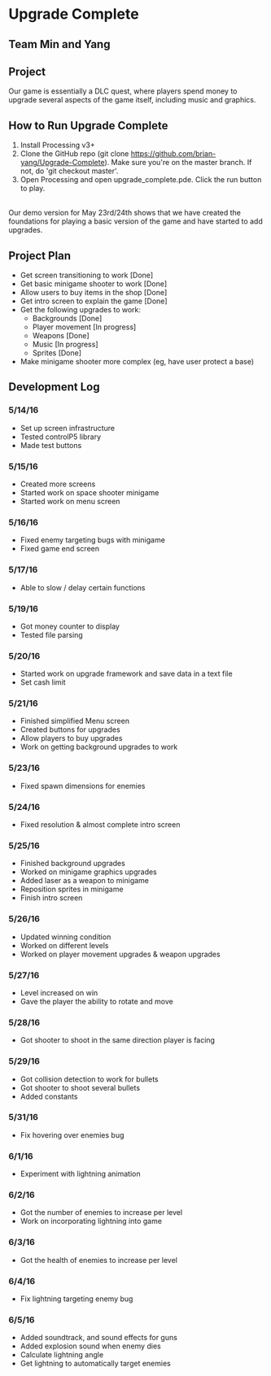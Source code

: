 # Upgrade Complete

## Team Min and Yang

## Project
Our game is essentially a DLC quest, where players
spend money to upgrade several aspects of the
game itself, including music and graphics.

## How to Run Upgrade Complete
1. Install Processing v3+
2. Clone the GitHub repo (git clone https://github.com/brian-yang/Upgrade-Complete). Make sure you're on the master branch. If not, do 'git checkout master'.
3. Open Processing and open upgrade_complete.pde. Click the run button to play.
<br>
Our demo version for May 23rd/24th shows that we have created the foundations for playing a basic version of the game and have started to add upgrades.

## Project Plan
* Get screen transitioning to work [Done]
* Get basic minigame shooter to work [Done]
* Allow users to buy items in the shop [Done]
* Get intro screen to explain the game [Done]
* Get the following upgrades to work:
  * Backgrounds [Done]
  * Player movement [In progress]
  * Weapons [Done]
  * Music [In progress]
  * Sprites [Done]
* Make minigame shooter more complex (eg, have user protect a base)

## Development Log
### 5/14/16
* Set up screen infrastructure
* Tested controlP5 library
* Made test buttons

### 5/15/16
* Created more screens
* Started work on space shooter minigame
* Started work on menu screen

### 5/16/16
* Fixed enemy targeting bugs with minigame
* Fixed game end screen

### 5/17/16
* Able to slow / delay certain functions

### 5/19/16
* Got money counter to display
* Tested file parsing

### 5/20/16
* Started work on upgrade framework and save data in a text file
* Set cash limit

### 5/21/16
* Finished simplified Menu screen
* Created buttons for upgrades
* Allow players to buy upgrades
* Work on getting background upgrades to work

### 5/23/16
* Fixed spawn dimensions for enemies

### 5/24/16
* Fixed resolution & almost complete intro screen

### 5/25/16
* Finished background upgrades
* Worked on minigame graphics upgrades
* Added laser as a weapon to minigame
* Reposition sprites in minigame
* Finish intro screen

### 5/26/16
* Updated winning condition
* Worked on different levels
* Worked on player movement upgrades & weapon upgrades

### 5/27/16
* Level increased on win
* Gave the player the ability to rotate and move

### 5/28/16
* Got shooter to shoot in the same direction player is facing

### 5/29/16
* Got collision detection to work for bullets
* Got shooter to shoot several bullets
* Added constants

### 5/31/16
* Fix hovering over enemies bug

### 6/1/16
* Experiment with lightning animation

### 6/2/16
* Got the number of enemies to increase per level
* Work on incorporating lightning into game

### 6/3/16
* Got the health of enemies to increase per level

### 6/4/16
* Fix lightning targeting enemy bug

### 6/5/16
* Added soundtrack, and sound effects for guns
* Added explosion sound when enemy dies
* Calculate lightning angle
* Get lightning to automatically target enemies